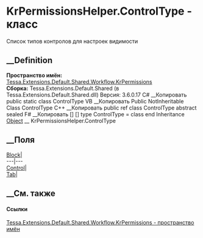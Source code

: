 # KrPermissionsHelper.ControlType - класс
Список типов контролов для настроек видимости
## __Definition
 **Пространство имён:**
[Tessa.Extensions.Default.Shared.Workflow.KrPermissions](N_Tessa_Extensions_Default_Shared_Workflow_KrPermissions.htm)  
 **Сборка:** Tessa.Extensions.Default.Shared (в
Tessa.Extensions.Default.Shared.dll) Версия: 3.6.0.17
C# __Копировать
     public static class ControlType
VB __Копировать
     Public NotInheritable Class ControlType
C++ __Копировать
     public ref class ControlType abstract sealed
F# __Копировать
     [<AbstractClassAttribute>]
    [<SealedAttribute>]
    type ControlType = class end
Inheritance
    [Object](https://learn.microsoft.com/dotnet/api/system.object) __ KrPermissionsHelper.ControlType
##  __Поля
[Block](F_Tessa_Extensions_Default_Shared_Workflow_KrPermissions_KrPermissionsHelper_ControlType_Block.htm)|  
---|---  
[Control](F_Tessa_Extensions_Default_Shared_Workflow_KrPermissions_KrPermissionsHelper_ControlType_Control.htm)|  
[Tab](F_Tessa_Extensions_Default_Shared_Workflow_KrPermissions_KrPermissionsHelper_ControlType_Tab.htm)|  
## __См. также
#### Ссылки
[Tessa.Extensions.Default.Shared.Workflow.KrPermissions - пространство
имён](N_Tessa_Extensions_Default_Shared_Workflow_KrPermissions.htm)
